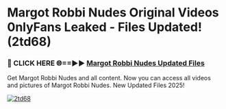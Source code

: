 # Margot Robbi Nudes Original Videos 0nlyFans Leaked - Files Updated! (2td68)

<h3>🔴 CLICK HERE 🌐==►► <a href="https://tinyurl.com/4mcuefdz" rel="nofollow">Margot Robbi Nudes Updated Files</a></h3>

Get Margot Robbi Nudes and all content. Now you can access all videos and pictures of Margot Robbi Nudes. New Updated Files 2025!

[![2td68](https://i.imgur.com/StAQSOY.gif)](https://tinyurl.com/4mcuefdz)
